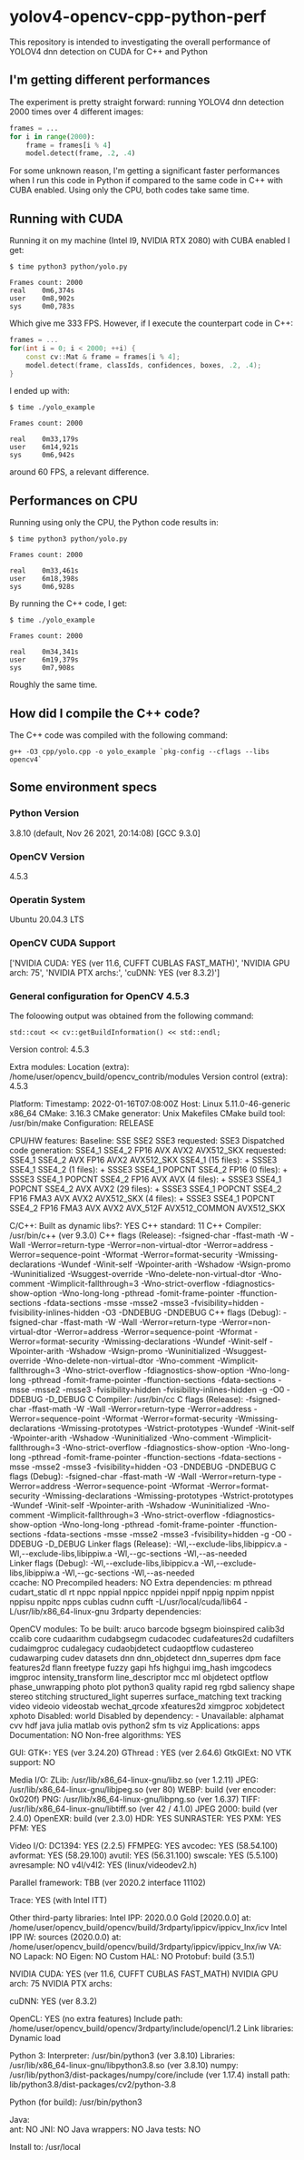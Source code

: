 # yolov4-opencv-cpp-python-perf

This repository is intended to investigating the overall performance of YOLOV4 dnn detection on CUDA for C++ and Python

## I'm getting different performances

The experiment is pretty straight forward: running YOLOV4 dnn detection 2000 times over 4 different images:

```python
frames = ...
for i in range(2000):
    frame = frames[i % 4]
    model.detect(frame, .2, .4)
```

For some unknown reason, I'm getting a significant faster performances when I run this code in Python if compared to the same code in C++ with CUBA enabled. Using only the CPU, both codes take same time.

## Running with CUDA

Running it on my machine (Intel I9, NVIDIA RTX 2080) with CUBA enabled I get:

```
$ time python3 python/yolo.py 

Frames count: 2000
real    0m6,374s
user    0m8,902s
sys     0m0,783s
```

Which give me 333 FPS. However, if I execute the counterpart code in C++:

```c++
frames = ...
for(int i = 0; i < 2000; ++i) {
    const cv::Mat & frame = frames[i % 4];
    model.detect(frame, classIds, confidences, boxes, .2, .4);
}
```
I ended up with:

```
$ time ./yolo_example 

Frames count: 2000

real    0m33,179s
user    6m14,921s
sys     0m6,942s
```

around 60 FPS, a relevant difference.

## Performances on CPU

Running using only the CPU, the Python code results in:

```
$ time python3 python/yolo.py 

Frames count: 2000

real    0m33,461s
user    6m18,398s
sys     0m6,928s
```

By running the C++ code, I get:

```
$ time ./yolo_example

Frames count: 2000

real    0m34,341s
user    6m19,379s
sys     0m7,908s
```

Roughly the same time.

## How did I compile the C++ code?

The C++ code was compiled with the following command:

```
g++ -O3 cpp/yolo.cpp -o yolo_example `pkg-config --cflags --libs opencv4`
```

## Some environment specs

### Python Version

3.8.10 (default, Nov 26 2021, 20:14:08) 
[GCC 9.3.0]

### OpenCV Version

4.5.3

### Operatin System

Ubuntu 20.04.3 LTS

### OpenCV CUDA Support 

['NVIDIA CUDA: YES (ver 11.6, CUFFT CUBLAS FAST_MATH)', 'NVIDIA GPU arch: 75', 'NVIDIA PTX archs:', 'cuDNN: YES (ver 8.3.2)']

### General configuration for OpenCV 4.5.3 

The foloowing output was obtained from the following command:

```
std::cout << cv::getBuildInformation() << std::endl;

```

  Version control:               4.5.3

  Extra modules:
    Location (extra):            /home/user/opencv_build/opencv_contrib/modules
    Version control (extra):     4.5.3

  Platform:
    Timestamp:                   2022-01-16T07:08:00Z
    Host:                        Linux 5.11.0-46-generic x86_64
    CMake:                       3.16.3
    CMake generator:             Unix Makefiles
    CMake build tool:            /usr/bin/make
    Configuration:               RELEASE

  CPU/HW features:
    Baseline:                    SSE SSE2 SSE3
      requested:                 SSE3
    Dispatched code generation:  SSE4_1 SSE4_2 FP16 AVX AVX2 AVX512_SKX
      requested:                 SSE4_1 SSE4_2 AVX FP16 AVX2 AVX512_SKX
      SSE4_1 (15 files):         + SSSE3 SSE4_1
      SSE4_2 (1 files):          + SSSE3 SSE4_1 POPCNT SSE4_2
      FP16 (0 files):            + SSSE3 SSE4_1 POPCNT SSE4_2 FP16 AVX
      AVX (4 files):             + SSSE3 SSE4_1 POPCNT SSE4_2 AVX
      AVX2 (29 files):           + SSSE3 SSE4_1 POPCNT SSE4_2 FP16 FMA3 AVX AVX2
      AVX512_SKX (4 files):      + SSSE3 SSE4_1 POPCNT SSE4_2 FP16 FMA3 AVX AVX2 AVX_512F AVX512_COMMON AVX512_SKX

  C/C++:
    Built as dynamic libs?:      YES
    C++ standard:                11
    C++ Compiler:                /usr/bin/c++  (ver 9.3.0)
    C++ flags (Release):         -fsigned-char -ffast-math -W -Wall -Werror=return-type -Werror=non-virtual-dtor -Werror=address -Werror=sequence-point -Wformat -Werror=format-security -Wmissing-declarations -Wundef -Winit-self -Wpointer-arith -Wshadow -Wsign-promo -Wuninitialized -Wsuggest-override -Wno-delete-non-virtual-dtor -Wno-comment -Wimplicit-fallthrough=3 -Wno-strict-overflow -fdiagnostics-show-option -Wno-long-long -pthread -fomit-frame-pointer -ffunction-sections -fdata-sections  -msse -msse2 -msse3 -fvisibility=hidden -fvisibility-inlines-hidden -O3 -DNDEBUG  -DNDEBUG
    C++ flags (Debug):           -fsigned-char -ffast-math -W -Wall -Werror=return-type -Werror=non-virtual-dtor -Werror=address -Werror=sequence-point -Wformat -Werror=format-security -Wmissing-declarations -Wundef -Winit-self -Wpointer-arith -Wshadow -Wsign-promo -Wuninitialized -Wsuggest-override -Wno-delete-non-virtual-dtor -Wno-comment -Wimplicit-fallthrough=3 -Wno-strict-overflow -fdiagnostics-show-option -Wno-long-long -pthread -fomit-frame-pointer -ffunction-sections -fdata-sections  -msse -msse2 -msse3 -fvisibility=hidden -fvisibility-inlines-hidden -g  -O0 -DDEBUG -D_DEBUG
    C Compiler:                  /usr/bin/cc
    C flags (Release):           -fsigned-char -ffast-math -W -Wall -Werror=return-type -Werror=address -Werror=sequence-point -Wformat -Werror=format-security -Wmissing-declarations -Wmissing-prototypes -Wstrict-prototypes -Wundef -Winit-self -Wpointer-arith -Wshadow -Wuninitialized -Wno-comment -Wimplicit-fallthrough=3 -Wno-strict-overflow -fdiagnostics-show-option -Wno-long-long -pthread -fomit-frame-pointer -ffunction-sections -fdata-sections  -msse -msse2 -msse3 -fvisibility=hidden -O3 -DNDEBUG  -DNDEBUG
    C flags (Debug):             -fsigned-char -ffast-math -W -Wall -Werror=return-type -Werror=address -Werror=sequence-point -Wformat -Werror=format-security -Wmissing-declarations -Wmissing-prototypes -Wstrict-prototypes -Wundef -Winit-self -Wpointer-arith -Wshadow -Wuninitialized -Wno-comment -Wimplicit-fallthrough=3 -Wno-strict-overflow -fdiagnostics-show-option -Wno-long-long -pthread -fomit-frame-pointer -ffunction-sections -fdata-sections  -msse -msse2 -msse3 -fvisibility=hidden -g  -O0 -DDEBUG -D_DEBUG
    Linker flags (Release):      -Wl,--exclude-libs,libippicv.a -Wl,--exclude-libs,libippiw.a   -Wl,--gc-sections -Wl,--as-needed  
    Linker flags (Debug):        -Wl,--exclude-libs,libippicv.a -Wl,--exclude-libs,libippiw.a   -Wl,--gc-sections -Wl,--as-needed  
    ccache:                      NO
    Precompiled headers:         NO
    Extra dependencies:          m pthread cudart_static dl rt nppc nppial nppicc nppidei nppif nppig nppim nppist nppisu nppitc npps cublas cudnn cufft -L/usr/local/cuda/lib64 -L/usr/lib/x86_64-linux-gnu
    3rdparty dependencies:

  OpenCV modules:
    To be built:                 aruco barcode bgsegm bioinspired calib3d ccalib core cudaarithm cudabgsegm cudacodec cudafeatures2d cudafilters cudaimgproc cudalegacy cudaobjdetect cudaoptflow cudastereo cudawarping cudev datasets dnn dnn_objdetect dnn_superres dpm face features2d flann freetype fuzzy gapi hfs highgui img_hash imgcodecs imgproc intensity_transform line_descriptor mcc ml objdetect optflow phase_unwrapping photo plot python3 quality rapid reg rgbd saliency shape stereo stitching structured_light superres surface_matching text tracking video videoio videostab wechat_qrcode xfeatures2d ximgproc xobjdetect xphoto
    Disabled:                    world
    Disabled by dependency:      -
    Unavailable:                 alphamat cvv hdf java julia matlab ovis python2 sfm ts viz
    Applications:                apps
    Documentation:               NO
    Non-free algorithms:         YES

  GUI: 
    GTK+:                        YES (ver 3.24.20)
      GThread :                  YES (ver 2.64.6)
      GtkGlExt:                  NO
    VTK support:                 NO

  Media I/O: 
    ZLib:                        /usr/lib/x86_64-linux-gnu/libz.so (ver 1.2.11)
    JPEG:                        /usr/lib/x86_64-linux-gnu/libjpeg.so (ver 80)
    WEBP:                        build (ver encoder: 0x020f)
    PNG:                         /usr/lib/x86_64-linux-gnu/libpng.so (ver 1.6.37)
    TIFF:                        /usr/lib/x86_64-linux-gnu/libtiff.so (ver 42 / 4.1.0)
    JPEG 2000:                   build (ver 2.4.0)
    OpenEXR:                     build (ver 2.3.0)
    HDR:                         YES
    SUNRASTER:                   YES
    PXM:                         YES
    PFM:                         YES

  Video I/O:
    DC1394:                      YES (2.2.5)
    FFMPEG:                      YES
      avcodec:                   YES (58.54.100)
      avformat:                  YES (58.29.100)
      avutil:                    YES (56.31.100)
      swscale:                   YES (5.5.100)
      avresample:                NO
    v4l/v4l2:                    YES (linux/videodev2.h)

  Parallel framework:            TBB (ver 2020.2 interface 11102)

  Trace:                         YES (with Intel ITT)

  Other third-party libraries:
    Intel IPP:                   2020.0.0 Gold [2020.0.0]
           at:                   /home/user/opencv_build/opencv/build/3rdparty/ippicv/ippicv_lnx/icv
    Intel IPP IW:                sources (2020.0.0)
              at:                /home/user/opencv_build/opencv/build/3rdparty/ippicv/ippicv_lnx/iw
    VA:                          NO
    Lapack:                      NO
    Eigen:                       NO
    Custom HAL:                  NO
    Protobuf:                    build (3.5.1)

  NVIDIA CUDA:                   YES (ver 11.6, CUFFT CUBLAS FAST_MATH)
    NVIDIA GPU arch:             75
    NVIDIA PTX archs:

  cuDNN:                         YES (ver 8.3.2)

  OpenCL:                        YES (no extra features)
    Include path:                /home/user/opencv_build/opencv/3rdparty/include/opencl/1.2
    Link libraries:              Dynamic load

  Python 3:
    Interpreter:                 /usr/bin/python3 (ver 3.8.10)
    Libraries:                   /usr/lib/x86_64-linux-gnu/libpython3.8.so (ver 3.8.10)
    numpy:                       /usr/lib/python3/dist-packages/numpy/core/include (ver 1.17.4)
    install path:                lib/python3.8/dist-packages/cv2/python-3.8

  Python (for build):            /usr/bin/python3

  Java:                          
    ant:                         NO
    JNI:                         NO
    Java wrappers:               NO
    Java tests:                  NO

  Install to:                    /usr/local
